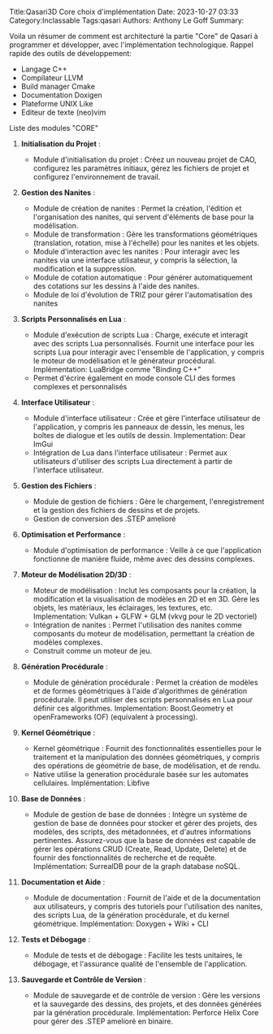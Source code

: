 Title:Qasari3D Core choix d'implémentation
Date: 2023-10-27 03:33
Category:Inclassable
Tags:qasari
Authors: Anthony Le Goff
Summary:

Voila un résumer de comment est architecturé la partie "Core" de Qasari à programmer et développer, avec l'implémentation technologique.
Rappel rapide des outils de développement:

* Langage C++
* Compilateur LLVM
* Build manager Cmake
* Documentation Doxigen
* Plateforme UNIX Like
* Editeur de texte (neo)vim

Liste des modules "CORE"

1. **Initialisation du Projet** :
    - Module d'initialisation du projet : Créez un nouveau projet de CAO, configurez les paramètres initiaux, gérez les fichiers de projet et configurez l'environnement de travail.

2. **Gestion des Nanites** :
    - Module de création de nanites : Permet la création, l'édition et l'organisation des nanites, qui servent d'éléments de base pour la modélisation.
    - Module de transformation : Gère les transformations géométriques (translation, rotation, mise à l'échelle) pour les nanites et les objets.
    - Module d'interaction avec les nanites : Pour interagir avec les nanites via une interface utilisateur, y compris la sélection, la modification et la suppression.
    - Module de cotation automatique : Pour générer automatiquement des cotations sur les dessins à l'aide des nanites.
    - Module de loi d'évolution de TRIZ pour gérer l'automatisation des nanites

3. **Scripts Personnalisés en Lua** :
    - Module d'exécution de scripts Lua : Charge, exécute et interagit avec des scripts Lua personnalisés. Fournit une interface pour les scripts Lua pour interagir avec l'ensemble de l'application, y compris le moteur de modélisation et le générateur procédural. Implémentation: LuaBridge comme "Binding C++"
    - Permet d'écrire également en mode console CLI des formes complexes et personnalisés

4. **Interface Utilisateur** :
    - Module d'interface utilisateur : Crée et gère l'interface utilisateur de l'application, y compris les panneaux de dessin, les menus, les boîtes de dialogue et les outils de dessin. Implementation: Dear ImGui
    - Intégration de Lua dans l'interface utilisateur : Permet aux utilisateurs d'utiliser des scripts Lua directement à partir de l'interface utilisateur. 

5. **Gestion des Fichiers** :
    - Module de gestion de fichiers : Gère le chargement, l'enregistrement et la gestion des fichiers de dessins et de projets.
    - Gestion de conversion des .STEP amelioré

6. **Optimisation et Performance** :
    - Module d'optimisation de performance : Veille à ce que l'application fonctionne de manière fluide, même avec des dessins complexes.

7. **Moteur de Modélisation 2D/3D** :
    - Moteur de modélisation : Inclut les composants pour la création, la modification et la visualisation de modèles en 2D et en 3D. Gère les objets, les matériaux, les éclairages, les textures, etc. Implementation: Vulkan + GLFW + GLM (vkvg pour le 2D vectoriel)
    - Intégration de nanites : Permet l'utilisation des nanites comme composants du moteur de modélisation, permettant la création de modèles complexes.
    - Construit comme un moteur de jeu.

8. **Génération Procédurale** :
    - Module de génération procédurale : Permet la création de modèles et de formes géométriques à l'aide d'algorithmes de génération procédurale. Il peut utiliser des scripts personnalisés en Lua pour définir ces algorithmes. Implementation: Boost.Geometry et openFrameworks (OF) (equivalent à processing).

9. **Kernel Géométrique** :
    - Kernel géométrique : Fournit des fonctionnalités essentielles pour le traitement et la manipulation des données géométriques, y compris des opérations de géométrie de base, de modélisation, et de rendu.
    - Native utilise la generation procédurale basée sur les automates cellulaires. Implémentation: Libfive

10. **Base de Données** :

    - Module de gestion de base de données : Intègre un système de gestion de base de données pour stocker et gérer des projets, des modèles, des scripts, des métadonnées, et d'autres informations pertinentes. Assurez-vous que la base de données est capable de gérer les opérations CRUD (Create, Read, Update, Delete) et de fournir des fonctionnalités de recherche et de requête. Implémentation: SurrealDB pour de la graph database noSQL.

11. **Documentation et Aide** :
     - Module de documentation : Fournit de l'aide et de la documentation aux utilisateurs, y compris des tutoriels pour l'utilisation des nanites, des scripts Lua, de la génération procédurale, et du kernel géométrique. Implémentation: Doxygen + Wiki + CLI

12. **Tests et Débogage** :
     - Module de tests et de débogage : Facilite les tests unitaires, le débogage, et l'assurance qualité de l'ensemble de l'application.

12. **Sauvegarde et Contrôle de Version** :
     - Module de sauvegarde et de contrôle de version : Gère les versions et la sauvegarde des dessins, des projets, et des données générées par la génération procédurale. Implémentation: Perforce Helix Core pour gérer des .STEP amelioré en binaire.

